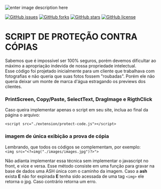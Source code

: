 ![enter image description here](https://raw.githubusercontent.com/websheep/copyright/master/images/marca.png)

[![GitHub issues](https://img.shields.io/github/issues/websheep/copyright.svg)](https://github.com/websheep/copyright/issues) [![GitHub forks](https://img.shields.io/github/forks/websheep/copyright.svg)](https://github.com/websheep/copyright/network) [![GitHub stars](https://img.shields.io/github/stars/websheep/copyright.svg)](https://github.com/websheep/copyright/stargazers) [![GitHub license](https://img.shields.io/github/license/websheep/copyright.svg)](https://github.com/websheep/copyright)

# SCRIPT DE PROTEÇÃO CONTRA CÓPIAS

Sabemos que é impossível ser 100% seguros, porém devemos dificultar ao máximo a apropriação indevida de nossa propriedade intelectual.	
Esse código foi projetado inicialmente para um cliente que trabalhava com fotografias e não queria que suas fotos fossem "roubadas".
	Porém ele não queria deixar um monte de marca d'água estragando os previews dos clientes. 

### PrintScreen, Copy/Paste, SelectText, DragImage e RigthClick
Caso queira implementar apenas o script em seu site, inclua ao final da página o arquivo:

`<script src="./extension/protect-code.js"></script>`    

### imagem de única exibição a prova de cópia
Lembrando, que todos os códigos se complementam, por exemplo:  
`<img src="<?=img("./images/images.jpg")?>">`

Não adianta implementar essa técnica sem implementar o javascript no front, e vice e versa.
Esse método consiste em uma função para gravar na base de dados uma ASH única com o caminho da imagem.
Caso a **ash** exista **E** não for expirada **E** tenha sido acessada de uma tag `<img>`   ele retorna o jpg.
Caso contrário retorna um erro.

